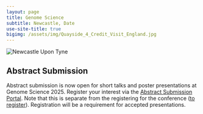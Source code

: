 ```yaml
---
layout: page
title: Genome Science
subtitle: Newcastle, Date
use-site-title: true
bigimg: /assets/img/Quayside_4_Credit_Visit_England.jpg
---
```


![Newcastle Upon Tyne](https://github.com/genomescience-org-uk/website/blob/master/assets/img/Newcastle_Pano.jpg?raw=true)


## Abstract Submission 

Abstract submission is now open for short talks and poster presentations at Genome Science 2025. Register your interest via the [Abstract Submission Portal](https://app.oxfordabstracts.com/stages/77762/submitter). Note that this is separate from the registering for the conference (<a href="https://register.oxfordabstracts.com/event/74773">to register</a>). Registration will be a requirement for accepted presentations.




